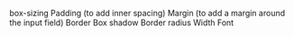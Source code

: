 box-sizing
Padding (to add inner spacing)
Margin (to add a margin around the input field)
Border
Box shadow
Border radius
Width
Font
